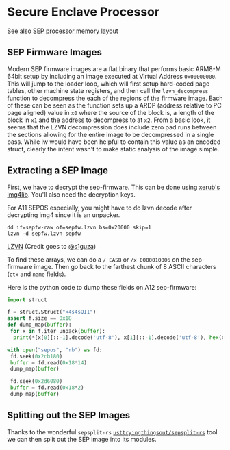 # Secure Enclave Processor

See also [SEP processor memory layout](SEP)

## SEP Firmware Images

Modern SEP firmware images are a flat binary that performs basic ARM8-M 64bit setup by including an image executed at
Virtual Address `0x00000000`.  This will jump to the loader loop, which will first setup hard-coded page tables, other
machine state registers, and then call the `lzvn_decompress` function to decompress the each of the regions of the
firmware image.  Each of these can be seen as the function sets up a ARDP (address relative to PC page aligned) value
in `x0` where the source of the block is, a length of the block in `x1` and the address to decompress to at `x2`.
From a basic look, it seems that the LZVN decompression does include zero pad runs between the sections allowing for
the entire image to be decompressed in a single pass.  While iw would have been helpful to contain this value as an
encoded struct, clearly the intent wasn't to make static analysis of the image simple.

## Extracting a SEP Image

First, we have to decrypt the sep-firmware. This can be done using [xerub's img4lib](https://github.com/xerub/img4lib).
You'll also need the decryption keys.

For A11 SEPOS especially, you might have to do lzvn decode after decrypting img4 since it is an unpacker.

```shell
dd if=sepfw-raw of=sepfw.lzvn bs=0x20000 skip=1
lzvn -d sepfw.lzvn sepfw
```

[LZVN](https://github.com/xerub/lzvn)
(Credit goes to [@s1guza](https://twitter.com/s1guza))

To find these arrays, we can do a `/ EASB` or `/x 0000010006` on the sep-firmware image. Then go back to the farthest
chunk of 8 ASCII characters (`ctx` and `name` fields).

Here is the python code to dump these fields on A12 sep-firmware:

```python
import struct

f = struct.Struct("<4s4sQII")
assert f.size == 0x18
def dump_map(buffer):
 for x in f.iter_unpack(buffer):
  print(*[x[0][::-1].decode('utf-8'), x[1][::-1].decode('utf-8'), hex(x[2]), hex(x[3]), hex(x[4])])

with open("sepos", "rb") as fd:
 fd.seek(0x2cb180)
 buffer = fd.read(0x18*14)
 dump_map(buffer)

 fd.seek(0x2d6080)
 buffer = fd.read(0x18*2)
 dump_map(buffer)
```

## Splitting out the SEP Images

Thanks to the wonderful `sepsplit-rs` [`usttryingthingsout/sepsplit-rs`](https://github.com/justtryingthingsout/sepsplit-rs)
tool we can then split out the SEP image into its modules.

